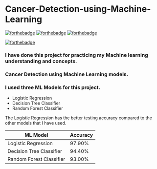 # Cancer-Detection-using-Machine-Learning
[![forthebadge](https://forthebadge.com/images/badges/made-with-python.svg)](https://forthebadge.com) [![forthebadge](https://forthebadge.com/images/badges/built-with-love.svg)](https://forthebadge.com) [![forthebadge](https://forthebadge.com/images/badges/uses-git.svg)](https://forthebadge.com) 

[![forthebadge](https://img.shields.io/badge/MACHINE-LEARNING-yellowgreen?style=for-the-badge)](https://forthebadge.com)
### I have done this project for practicing my Machine learning understanding and concepts.
### Cancer Detection using Machine Learning models. 
### I used three ML Models for this project.

* Logistic Regression
* Decision Tree Classifier
* Random Forest Classifier

The Logistic Regression has the better testing accuracy compared to the other models that I have used.

ML Model | Accuracy
------------ | -------------
Logistic Regression | 97.90%
Decision Tree Classifier| 94.40%
Random Forest Classifier | 93.00%
